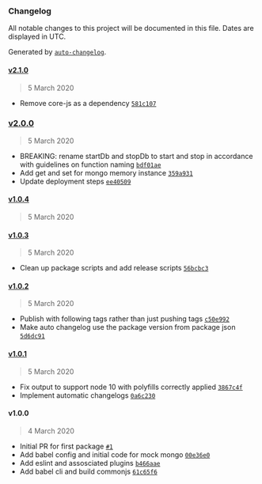 ### Changelog

All notable changes to this project will be documented in this file. Dates are displayed in UTC.

Generated by [`auto-changelog`](https://github.com/CookPete/auto-changelog).

#### [v2.1.0](https://github.com/lyvly-living/mock-mongo/compare/v2.0.0...v2.1.0)

> 5 March 2020

- Remove core-js as a dependency [`581c107`](https://github.com/lyvly-living/mock-mongo/commit/581c107c787044668f85984090eb2bc15933dd82)

### [v2.0.0](https://github.com/lyvly-living/mock-mongo/compare/v1.0.4...v2.0.0)

> 5 March 2020

- BREAKING: rename startDb and stopDb to start and stop in accordance with guidelines on function naming [`bdf01ae`](https://github.com/lyvly-living/mock-mongo/commit/bdf01ae50ea9a57de0bb627c7d4eff71fc31770a)
- Add get and set for mongo memory instance [`359a931`](https://github.com/lyvly-living/mock-mongo/commit/359a931e8af559936ad11d97acfc18ddfe35d584)
- Update deployment steps [`ee40509`](https://github.com/lyvly-living/mock-mongo/commit/ee40509957013c42ac66991f0a6602ece9993c37)

#### [v1.0.4](https://github.com/lyvly-living/mock-mongo/compare/v1.0.3...v1.0.4)

> 5 March 2020

#### [v1.0.3](https://github.com/lyvly-living/mock-mongo/compare/v1.0.2...v1.0.3)

> 5 March 2020

- Clean up package scripts and add release scripts [`56bcbc3`](https://github.com/lyvly-living/mock-mongo/commit/56bcbc304edeac84adc5b78aad0c27469962fbb1)

#### [v1.0.2](https://github.com/lyvly-living/mock-mongo/compare/v1.0.1...v1.0.2)

> 5 March 2020

- Publish with following tags rather than just pushing tags [`c50e992`](https://github.com/lyvly-living/mock-mongo/commit/c50e9929a2d99c8290e076a95e25f3f10265336b)
- Make auto changelog use the package version from package json [`5d6dc91`](https://github.com/lyvly-living/mock-mongo/commit/5d6dc91b786918da749d15eafb352e08157820e1)

#### [v1.0.1](https://github.com/lyvly-living/mock-mongo/compare/v1.0.0...v1.0.1)

> 5 March 2020

- Fix output to support node 10 with polyfills correctly applied [`3867c4f`](https://github.com/lyvly-living/mock-mongo/commit/3867c4f7d77134f10dbf09a36eb4fcb80033ab7c)
- Implement automatic changelogs [`0a6c230`](https://github.com/lyvly-living/mock-mongo/commit/0a6c230dabcd126108f4f14be8968733f1eeb5eb)

#### v1.0.0

> 4 March 2020

- Initial PR for first package [`#1`](https://github.com/lyvly-living/mock-mongo/pull/1)
- Add babel config and initial code for mock mongo [`00e36e0`](https://github.com/lyvly-living/mock-mongo/commit/00e36e02b9ca4a72e0fbef08e2b0ddab291f4cd3)
- Add eslint and assosciated plugins [`b466aae`](https://github.com/lyvly-living/mock-mongo/commit/b466aae80690d73f2f30f444fa270b451968e0ea)
- Add babel cli and build commonjs [`61c65f6`](https://github.com/lyvly-living/mock-mongo/commit/61c65f6126c4bd689c9de536f6890a26e670b0b5)
